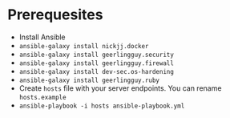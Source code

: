 # Prerequesites
- Install Ansible
- `ansible-galaxy install nickjj.docker`
- `ansible-galaxy install geerlingguy.security`
- `ansible-galaxy install geerlingguy.firewall`
- `ansible-galaxy install dev-sec.os-hardening`
- `ansible-galaxy install geerlingguy.ruby`
- Create `hosts` file with your server endpoints. You can rename `hosts.example`
- `ansible-playbook -i hosts ansible-playbook.yml`

